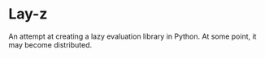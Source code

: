 # Lay-z
An attempt at creating a lazy evaluation library in Python.  At some point, it may become distributed.